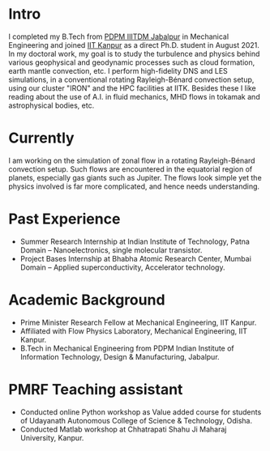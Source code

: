 
# Intro

I completed my B.Tech from [PDPM IIITDM Jabalpur](https://www.iiitdmj.ac.in/)  in Mechanical Engineering and joined [IIT Kanpur](https://www.iitk.ac.in/) as a direct Ph.D. student in August 2021. In my doctoral work, my goal is to study the turbulence and physics behind various geophysical and geodynamic processes such as cloud formation, earth mantle convection, etc. I perform high-fidelity DNS and LES simulations, in a conventional rotating Rayleigh-Bénard convection setup, using our cluster "IRON" and the HPC facilities at IITK. Besides these I like reading about the use of A.I. in fluid mechanics, MHD flows in tokamak and astrophysical bodies, etc.

# Currently

I am working on the simulation of zonal flow in a rotating Rayleigh-Bénard convection setup. Such flows are encountered in the equatorial region of planets, especially gas giants such as Jupiter.  The flows look simple yet the physics involved is far more complicated, and hence needs understanding.

# Past Experience

- Summer Research Internship at Indian Institute of Technology, Patna
     Domain – Nanoelectronics, single molecular transistor.
- Project Bases Internship at Bhabha Atomic Research Center, Mumbai
     Domain – Applied superconductivity, Accelerator technology.

# Academic Background

- Prime Minister Research Fellow at Mechanical Engineering, IIT Kanpur.
- Affiliated with Flow Physics Laboratory, Mechanical Engineering, IIT
     Kanpur.
- B.Tech in Mechanical Engineering from PDPM Indian Institute of   Information Technology, Design & Manufacturing, Jabalpur.




# PMRF Teaching assistant

- Conducted online Python workshop as Value added course for students of
     Udayanath Autonomous College of Science & Technology, Odisha.
- Conducted Matlab workshop at Chhatrapati Shahu Ji Maharaj University, 
     Kanpur.